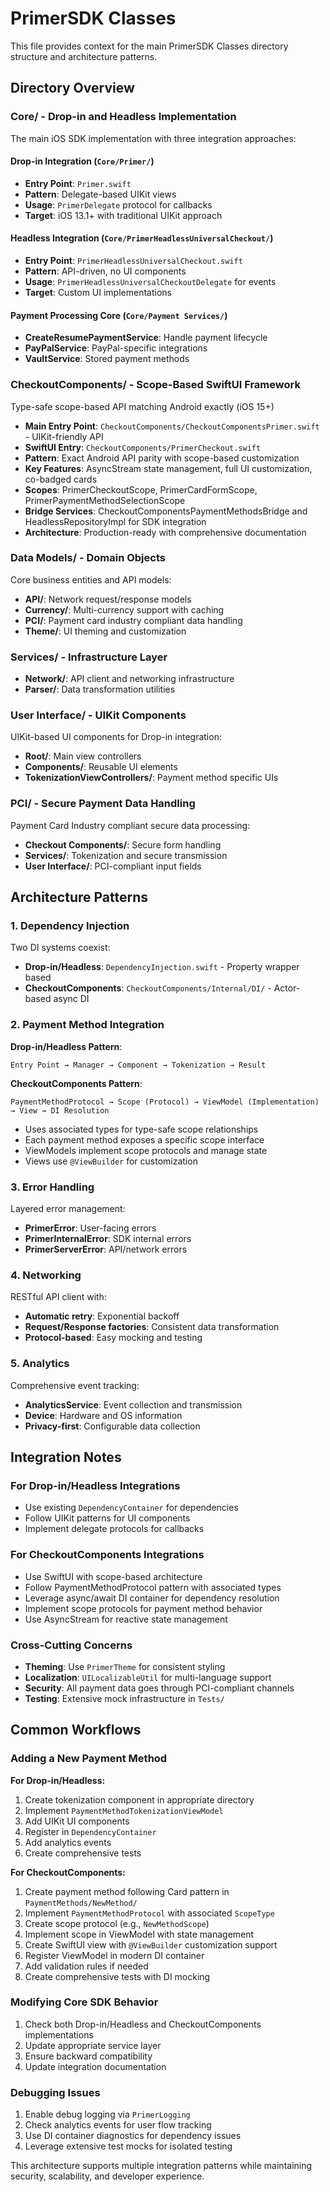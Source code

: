 # PrimerSDK Classes

This file provides context for the main PrimerSDK Classes directory structure and architecture patterns.

## Directory Overview

### Core/ - Drop-in and Headless Implementation
The main iOS SDK implementation with three integration approaches:

#### Drop-in Integration (`Core/Primer/`)
- **Entry Point**: `Primer.swift`
- **Pattern**: Delegate-based UIKit views
- **Usage**: `PrimerDelegate` protocol for callbacks
- **Target**: iOS 13.1+ with traditional UIKit approach

#### Headless Integration (`Core/PrimerHeadlessUniversalCheckout/`)
- **Entry Point**: `PrimerHeadlessUniversalCheckout.swift`
- **Pattern**: API-driven, no UI components
- **Usage**: `PrimerHeadlessUniversalCheckoutDelegate` for events
- **Target**: Custom UI implementations

#### Payment Processing Core (`Core/Payment Services/`)
- **CreateResumePaymentService**: Handle payment lifecycle
- **PayPalService**: PayPal-specific integrations
- **VaultService**: Stored payment methods

### CheckoutComponents/ - Scope-Based SwiftUI Framework
Type-safe scope-based API matching Android exactly (iOS 15+)
- **Main Entry Point**: `CheckoutComponents/CheckoutComponentsPrimer.swift` - UIKit-friendly API
- **SwiftUI Entry**: `CheckoutComponents/PrimerCheckout.swift`
- **Pattern**: Exact Android API parity with scope-based customization
- **Key Features**: AsyncStream state management, full UI customization, co-badged cards
- **Scopes**: PrimerCheckoutScope, PrimerCardFormScope, PrimerPaymentMethodSelectionScope
- **Bridge Services**: CheckoutComponentsPaymentMethodsBridge and HeadlessRepositoryImpl for SDK integration
- **Architecture**: Production-ready with comprehensive documentation

### Data Models/ - Domain Objects
Core business entities and API models:
- **API/**: Network request/response models
- **Currency/**: Multi-currency support with caching
- **PCI/**: Payment card industry compliant data handling
- **Theme/**: UI theming and customization

### Services/ - Infrastructure Layer
- **Network/**: API client and networking infrastructure
- **Parser/**: Data transformation utilities

### User Interface/ - UIKit Components
UIKit-based UI components for Drop-in integration:
- **Root/**: Main view controllers
- **Components/**: Reusable UI elements
- **TokenizationViewControllers/**: Payment method specific UIs

### PCI/ - Secure Payment Data Handling
Payment Card Industry compliant secure data processing:
- **Checkout Components/**: Secure form handling
- **Services/**: Tokenization and secure transmission
- **User Interface/**: PCI-compliant input fields

## Architecture Patterns

### 1. Dependency Injection
Two DI systems coexist:
- **Drop-in/Headless**: `DependencyInjection.swift` - Property wrapper based
- **CheckoutComponents**: `CheckoutComponents/Internal/DI/` - Actor-based async DI

### 2. Payment Method Integration

**Drop-in/Headless Pattern**:
```
Entry Point → Manager → Component → Tokenization → Result
```

**CheckoutComponents Pattern**:
```
PaymentMethodProtocol → Scope (Protocol) → ViewModel (Implementation) → View → DI Resolution
```
- Uses associated types for type-safe scope relationships
- Each payment method exposes a specific scope interface
- ViewModels implement scope protocols and manage state
- Views use `@ViewBuilder` for customization

### 3. Error Handling
Layered error management:
- **PrimerError**: User-facing errors
- **PrimerInternalError**: SDK internal errors
- **PrimerServerError**: API/network errors

### 4. Networking
RESTful API client with:
- **Automatic retry**: Exponential backoff
- **Request/Response factories**: Consistent data transformation
- **Protocol-based**: Easy mocking and testing

### 5. Analytics
Comprehensive event tracking:
- **AnalyticsService**: Event collection and transmission
- **Device**: Hardware and OS information
- **Privacy-first**: Configurable data collection

## Integration Notes

### For Drop-in/Headless Integrations
- Use existing `DependencyContainer` for dependencies
- Follow UIKit patterns for UI components
- Implement delegate protocols for callbacks

### For CheckoutComponents Integrations
- Use SwiftUI with scope-based architecture
- Follow PaymentMethodProtocol pattern with associated types
- Leverage async/await DI container for dependency resolution
- Implement scope protocols for payment method behavior
- Use AsyncStream for reactive state management

### Cross-Cutting Concerns
- **Theming**: Use `PrimerTheme` for consistent styling
- **Localization**: `UILocalizableUtil` for multi-language support
- **Security**: All payment data goes through PCI-compliant channels
- **Testing**: Extensive mock infrastructure in `Tests/`

## Common Workflows

### Adding a New Payment Method

**For Drop-in/Headless:**
1. Create tokenization component in appropriate directory
2. Implement `PaymentMethodTokenizationViewModel`
3. Add UIKit UI components
4. Register in `DependencyContainer`
5. Add analytics events
6. Create comprehensive tests

**For CheckoutComponents:**
1. Create payment method following Card pattern in `PaymentMethods/NewMethod/`
2. Implement `PaymentMethodProtocol` with associated `ScopeType`
3. Create scope protocol (e.g., `NewMethodScope`)
4. Implement scope in ViewModel with state management
5. Create SwiftUI view with `@ViewBuilder` customization support
6. Register ViewModel in modern DI container
7. Add validation rules if needed
8. Create comprehensive tests with DI mocking

### Modifying Core SDK Behavior
1. Check both Drop-in/Headless and CheckoutComponents implementations
2. Update appropriate service layer
3. Ensure backward compatibility
4. Update integration documentation

### Debugging Issues
1. Enable debug logging via `PrimerLogging`
2. Check analytics events for user flow tracking
3. Use DI container diagnostics for dependency issues
4. Leverage extensive test mocks for isolated testing

This architecture supports multiple integration patterns while maintaining security, scalability, and developer experience.